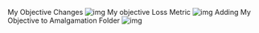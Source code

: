 
My Objective Changes
![img](https://github.com/avinashbarnwal/gsoc/blob/master/answers/images/my_obj.png)
My objective Loss Metric
![img](https://github.com/avinashbarnwal/gsoc/blob/master/answers/images/elementwise_metric.png)
Adding My Objective to Amalgamation Folder
![img](https://github.com/avinashbarnwal/gsoc/blob/master/answers/images/xgboost-all0.png)
